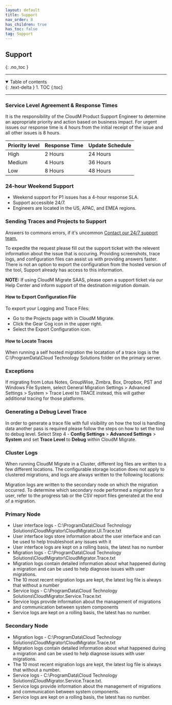 ```yaml
---
layout: default
title: Support
nav_order: 8
has_children: true
has_toc: false
tag: Support
---
```


## Support
{: .no_toc }

---
<a name="top"></a>
<details open markdown="block">
  <summary>
    Table of contents
  </summary>
  {: .text-delta }
1. TOC
{:toc}
</details>

---

### Service Level Agreement & Response Times

It is the responsibility of the CloudM Product Support Engineer to determine an appropriate priority and action based on business impact. For urgent issues our response time is 4 hours from the initial receipt of the issue and all other issues is 8 hours.

| Priority level | Response Time| Update Schedule |
| --- | --- | --- |
| High | 2 Hours |  24 Hours |
| Medium | 4 Hours |  36 Hours |
| Low| 8 Hours |  48 Hours |

### 24-hour Weekend Support 

-  Weekend support for P1 issues has a 4-hour response SLA.
-  Support accessible 24/7. 
-  Engineers are located in the US, APAC, and EMEA regions.

### Sending Traces and Projects to Support

Answers to commons errors, if it's uncommon <a href="https://support.cloudm.io/hc/en-us/requests/new">Contact our 24/7 support team.</a>

To expedite the request please fill out the support ticket with the relevent information about the issue that is occuring. Providing screenshots, trace logs, and configuration files can assist us with providing answers faster. There is not an option to export the configuration from the hosted version of the tool, Support already has access to this information.

**NOTE:**  If using CloudM Migrate SAAS, please open a support ticket via our Help Center and inform support of the destination migration domain.

#### How to Export Configuration File 

To export your Logging and Trace Files:

- Go to the Projects page with in CloudM Migrate. 
- Click the Gear Cog icon in the upper right. 
- Select the Export Configuration icon.


#### How to Locate Traces 

When running a self hosted migration the locatation of a trace logs is the C:\ProgramData\Cloud Technology Solutions folder on the primary server.

### Exceptions 

If migrating from Lotus Notes, GroupWise, Zimbra, Box, Dropbox, PST and Windows File System, select General Migration Settings > Advanced Settings > System > Trace Level to TRACE instead, this will gather additional tracing for those platforms.

### Generating a Debug Level Trace

In order to generate a trace file with full visibility on how the tool is handling data another pass is required please follow the steps on how to set the tool to debug level.  Select Step 4 - **Config Settings** > **Advanced Settings** > **System** and set **Trace Level** to **Debug**  within CloudM Migrate.

### Cluster Logs 

When running CloudM Migrate in a Cluster, different log files are written to a few different locations. The configurable storage location does not apply to clustered migrations, and logs are always written to the following locations:

Migration logs are written to the secondary node on which the migration occurred. To determine which secondary node performed a migration for a user, refer to the progress tab or the CSV report files generated at the end of a migration.

### Primary Node

- User interface logs - C:\ProgramData\Cloud Technology Solutions\CloudMigrator\CloudMigrator.UI.Trace.txt
- User interface logs store information about the user interface and can be used to help troubleshoot any issues with it
- User interface logs are kept on a rolling basis, the latest has no number
- Migration logs - C:\ProgramData\Cloud Technology Solutions\CloudMigrator\CloudMigrator.Trace.txt
- Migration logs contain detailed information about what happened during a migration and can be used to help diagnose issues with user migrations.
- The 10 most recent migration logs are kept, the latest log file is always that without a number
- Service logs - C:\ProgramData\Cloud Technology Solutions\CloudMigrator.Service.Trace.txt
- Service logs provide information about the management of migrations and communication between system components
- Service logs are kept on a rolling basis, the latest has no number.

### Secondary Node 

- Migration logs - C:\ProgramData\Cloud Technology Solutions\CloudMigrator\CloudMigrator.Trace.txt
- Migration logs contain detailed information about what happened during a migration and can be used to help diagnose issues with user migrations.
- The 10 most recent migration logs are kept, the latest log file is always that without a number.
- Service logs - C:\ProgramData\Cloud Technology Solutions\CloudMigrator.Service.Trace.txt.
- Service logs provide information about the management of migrations and communication between system components.
- Service logs are kept on a rolling basis, the latest has no number.
 

